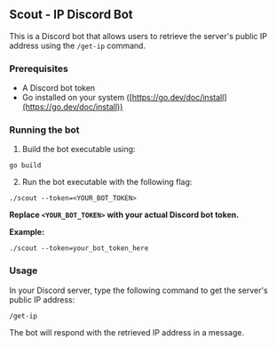 ## Scout - IP Discord Bot

This is a Discord bot that allows users to retrieve the server's public IP address using the `/get-ip` command.

### Prerequisites

* A Discord bot token
* Go installed on your system ([https://go.dev/doc/install](https://go.dev/doc/install))

### Running the bot

1. Build the bot executable using:

```
go build
```

2. Run the bot executable with the following flag:

```
./scout --token=<YOUR_BOT_TOKEN>
```

**Replace `<YOUR_BOT_TOKEN>` with your actual Discord bot token.**

**Example:**

```
./scout --token=your_bot_token_here
```

### Usage

In your Discord server, type the following command to get the server's public IP address:

```
/get-ip
```

The bot will respond with the retrieved IP address in a message.
